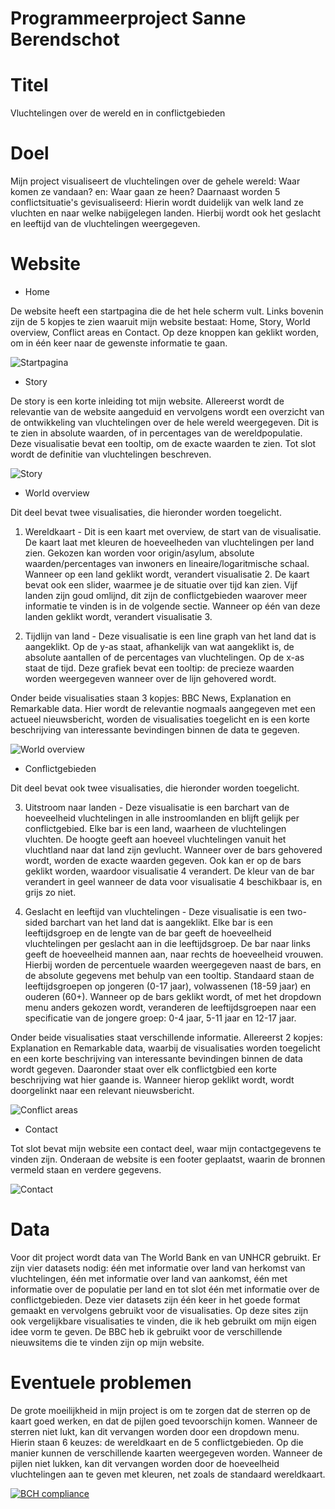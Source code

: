 # Programmeerproject Sanne Berendschot

# Titel
Vluchtelingen over de wereld en in conflictgebieden

# Doel
Mijn project visualiseert de vluchtelingen over de gehele wereld: Waar komen ze vandaan? en: Waar gaan ze heen?
Daarnaast worden 5 conflictsituatie's gevisualiseerd: Hierin wordt duidelijk van welk land ze vluchten en naar welke nabijgelegen landen.
Hierbij wordt ook het geslacht en leeftijd van de vluchtelingen weergegeven.

# Website
- Home

De website heeft een startpagina die de het hele scherm vult. 
Links bovenin zijn de 5 kopjes te zien waaruit mijn website bestaat: Home, Story, World overview, Conflict areas en Contact. 
Op deze knoppen kan geklikt worden, om in één keer naar de gewenste informatie te gaan.

![Startpagina](https://github.com/smeber/Programmeerproject/blob/master/doc/Startpagina.png)

- Story

De story is een korte inleiding tot mijn website. 
Allereerst wordt de relevantie van de website aangeduid en vervolgens wordt een overzicht van de ontwikkeling van vluchtelingen over de hele wereld weergegeven. 
Dit is te zien in absolute waarden, of in percentages van de wereldpopulatie.
Deze visualisatie bevat een tooltip, om de exacte waarden te zien.
Tot slot wordt de definitie van vluchtelingen beschreven.

![Story](https://github.com/smeber/Programmeerproject/blob/master/doc/Story%20all.png)

- World overview

Dit deel bevat twee visualisaties, die hieronder worden toegelicht.

1. Wereldkaart - 
   Dit is een kaart met overview, de start van de visualisatie.
   De kaart laat met kleuren de hoeveelheden van vluchtelingen per land zien.
   Gekozen kan worden voor origin/asylum, absolute waarden/percentages van inwoners en lineaire/logaritmische schaal.
   Wanneer op een land geklikt wordt, verandert visualisatie 2.
   De kaart bevat ook een slider, waarmee je de situatie over tijd kan zien.
   Vijf landen zijn goud omlijnd, dit zijn de conflictgebieden waarover meer informatie te vinden is in de volgende sectie.
   Wanneer op één van deze landen geklikt wordt, verandert visualisatie 3.
   
2. Tijdlijn van land - 
   Deze visualisatie is een line graph van het land dat is aangeklikt.
   Op de y-as staat, afhankelijk van wat aangeklikt is, 
   de absolute aantallen of de percentages van vluchtelingen. 
   Op de x-as staat de tijd.
   Deze grafiek bevat een tooltip: de precieze waarden worden weergegeven wanneer over de lijn gehovered wordt.

Onder beide visualisaties staan 3 kopjes: BBC News, Explanation en Remarkable data.
Hier wordt de relevantie nogmaals aangegeven met een actueel nieuwsbericht, 
worden de visualisaties toegelicht en is een korte beschrijving van interessante bevindingen binnen de data te gegeven.
   
   ![World overview](https://github.com/smeber/Programmeerproject/blob/master/doc/World%20overview%20all.png)

- Conflictgebieden

Dit deel bevat ook twee visualisaties, die hieronder worden toegelicht.

3. Uitstroom naar landen - 
   Deze visualisatie is een barchart van de hoeveelheid vluchtelingen in alle instroomlanden en blijft gelijk per conflictgebied.
   Elke bar is een land, waarheen de vluchtelingen vluchten.
   De hoogte geeft aan hoeveel vluchtelingen vanuit het vluchtland naar dat land zijn gevlucht.
   Wanneer over de bars gehovered wordt, worden de exacte waarden gegeven.
   Ook kan er op de bars geklikt worden, waardoor visualisatie 4 verandert.
   De kleur van de bar verandert in geel wanneer de data voor visualisatie 4 beschikbaar is, en grijs zo niet.
   
4. Geslacht en leeftijd van vluchtelingen - 
   Deze visualisatie is een two-sided barchart van het land dat is aangeklikt.
   Elke bar is een leeftijdsgroep en de lengte van de bar geeft de hoeveelheid vluchtelingen per geslacht aan in die leeftijdsgroep.
   De bar naar links geeft de hoeveelheid mannen aan, naar rechts de hoeveelheid vrouwen.
   Hierbij worden de percentuele waarden weergegeven naast de bars, en de absolute gegevens met behulp van een tooltip.
   Standaard staan de leeftijdsgroepen op jongeren (0-17 jaar), volwassenen (18-59 jaar) en ouderen (60+).
   Wanneer op de bars geklikt wordt, of met het dropdown menu anders gekozen wordt,
   veranderen de leeftijdsgroepen naar een specificatie van de jongere groep: 0-4 jaar, 5-11 jaar en 12-17 jaar.
   
Onder beide visualisaties staat verschillende informatie.
Allereerst 2 kopjes: Explanation en Remarkable data, 
waarbij de visualisaties worden toegelicht en een korte beschrijving van interessante bevindingen binnen de data wordt gegeven.
Daaronder staat over elk conflictgbied een korte beschrijving wat hier gaande is.
Wanneer hierop geklikt wordt, wordt doorgelinkt naar een relevant nieuwsbericht.
   
   ![Conflict areas](https://github.com/smeber/Programmeerproject/blob/master/doc/Conflict%20areas%20all.png)
   
- Contact

Tot slot bevat mijn website een contact deel, waar mijn contactgegevens te vinden zijn. 
Onderaan de website is een footer geplaatst, waarin de bronnen vermeld staan en verdere gegevens.

![Contact](https://github.com/smeber/Programmeerproject/blob/master/doc/Contact%20all.png)

# Data
Voor dit project wordt data van The World Bank en van UNHCR gebruikt. 
Er zijn vier datasets nodig: 
één met informatie over land van herkomst van vluchtelingen, 
één met informatie over land van aankomst, 
één met informatie over de populatie per land 
en tot slot één met informatie over de conflictgebieden.
Deze vier datasets zijn één keer in het goede format gemaakt en vervolgens gebruikt voor de visualisaties.
Op deze sites zijn ook vergelijkbare visualisaties te vinden, die ik heb gebruikt om mijn eigen idee vorm te geven.
De BBC heb ik gebruikt voor de verschillende nieuwsitems die te vinden zijn op mijn website.

# Eventuele problemen
De grote moeilijkheid in mijn project is om te zorgen dat de sterren op de kaart goed werken, en dat de pijlen goed tevoorschijn komen.
Wanneer de sterren niet lukt, kan dit vervangen worden door een dropdown menu. Hierin staan 6 keuzes: de wereldkaart en de 5 conflictgebieden. Op die manier kunnen de verschillende kaarten weergegeven worden.
Wanneer de pijlen niet lukken, kan dit vervangen worden door de hoeveelheid vluchtelingen aan te geven met kleuren, net zoals de standaard wereldkaart.

[![BCH compliance](https://bettercodehub.com/edge/badge/smeber/Programmeerproject?branch=master)](https://bettercodehub.com/)

